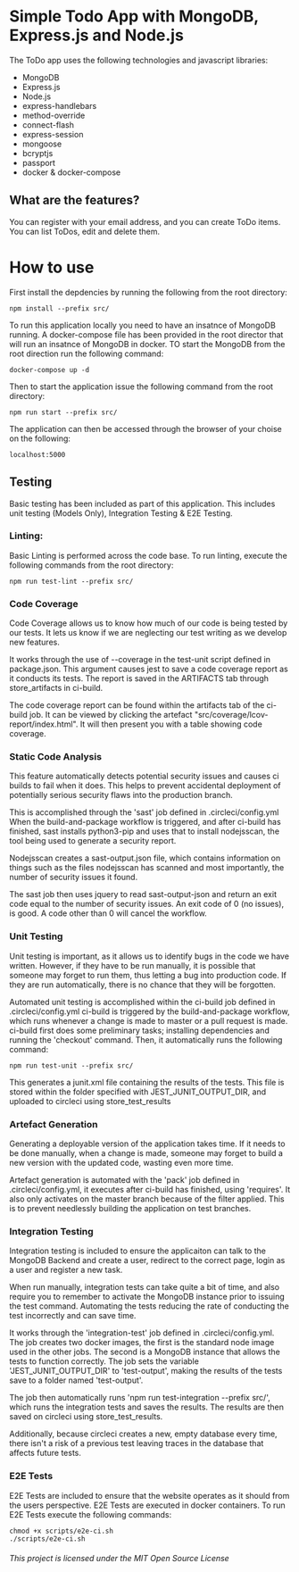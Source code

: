 # Simple Todo App with MongoDB, Express.js and Node.js
The ToDo app uses the following technologies and javascript libraries:
* MongoDB
* Express.js
* Node.js
* express-handlebars
* method-override
* connect-flash
* express-session
* mongoose
* bcryptjs
* passport
* docker & docker-compose

## What are the features?
You can register with your email address, and you can create ToDo items. You can list ToDos, edit and delete them. 

# How to use
First install the depdencies by running the following from the root directory:

```
npm install --prefix src/
```

To run this application locally you need to have an insatnce of MongoDB running. A docker-compose file has been provided in the root director that will run an insatnce of MongoDB in docker. TO start the MongoDB from the root direction run the following command:

```
docker-compose up -d
```

Then to start the application issue the following command from the root directory:
```
npm run start --prefix src/
```

The application can then be accessed through the browser of your choise on the following:

```
localhost:5000
```

## Testing

Basic testing has been included as part of this application. This includes unit testing (Models Only), Integration Testing & E2E Testing.

### Linting:
Basic Linting is performed across the code base. To run linting, execute the following commands from the root directory:

```
npm run test-lint --prefix src/
```

### Code Coverage
Code Coverage allows us to know how much of our code is being tested by our tests.
It lets us know if we are neglecting our test writing as we develop new features.

It works through the use of --coverage in the test-unit script defined in package.json. This argument causes jest to save a code coverage report as it conducts its tests. The report is saved in the ARTIFACTS tab through store_artifacts in ci-build.

The code coverage report can be found within the artifacts tab of the ci-build job. It can be viewed by clicking the artefact "src/coverage/lcov-report/index.html". It will then present you with a table showing code coverage.

### Static Code Analysis
This feature automatically detects potential security issues and causes ci builds to fail when it does.
This helps to prevent accidental deployment of potentially serious security flaws into the production branch.

This is accomplished through the 'sast' job defined in .circleci/config.yml
When the build-and-package workflow is triggered, and after ci-build has finished, sast installs python3-pip and uses that to install nodejsscan, the tool being used to generate a security report.

Nodejsscan creates a sast-output.json file, which contains information on things such as the files nodejsscan has scanned and most importantly, the number of security issues it found.

The sast job then uses jquery to read sast-output-json and return an exit code equal to the number of security issues. An exit code of 0 (no issues), is good. A code other than 0 will cancel the workflow.


### Unit Testing
Unit testing is important, as it allows us to identify bugs in the code we have written. However, if they have to be run
manually, it is possible that someone may forget to run them, thus letting a bug into production code. If they are run automatically, there is no chance that they will be forgotten.

Automated unit testing is accomplished within the ci-build job defined in .circleci/config.yml
ci-build is triggered by the build-and-package workflow, which runs whenever a change is made to master or a pull request is made.
ci-build first does some preliminary tasks; installing dependencies and running the 'checkout' command. Then, it automatically runs the following command:
```
npm run test-unit --prefix src/
```
This generates a junit.xml file containing the results of the tests. This file is stored within the folder specified with JEST_JUNIT_OUTPUT_DIR, and uploaded to circleci using store_test_results

### Artefact Generation
Generating a deployable version of the application takes time. If it needs to be done manually, when a change is made, someone may forget to build a new version with the updated code, wasting even more time.

Artefact generation is automated with the 'pack' job defined in .circleci/config.yml, it executes after ci-build has finished, using 'requires'. It also only activates on the master branch because of the filter applied. This is to prevent needlessly building the application on test branches.

### Integration Testing
Integration testing is included to ensure the applicaiton can talk to the MongoDB Backend and create a user, redirect to the correct page, login as a user and register a new task. 

When run manually, integration tests can take quite a bit of time, and also require you to remember to activate the MongoDB instance prior to issuing the test command. Automating the tests reducing the rate of conducting the test incorrectly and can save time.

It works through the 'integration-test' job defined in .circleci/config.yml.
The job creates two docker images, the first is the standard node image used in the other jobs. The second is a MongoDB instance that allows the tests to function correctly.
The job sets the variable 'JEST_JUNIT_OUTPUT_DIR' to 'test-output', making the results of the tests save to a folder named 'test-output'.

The job then automatically runs 'npm run test-integration --prefix src/', which runs the integration tests and saves the results. The results are then saved on circleci using store_test_results.

Additionally, because circleci creates a new, empty database every time, there isn't a risk of a previous test leaving traces in the database that affects future tests.

### E2E Tests
E2E Tests are included to ensure that the website operates as it should from the users perspective. E2E Tests are executed in docker containers. To run E2E Tests execute the following commands:

```
chmod +x scripts/e2e-ci.sh
./scripts/e2e-ci.sh
```


###### This project is licensed under the MIT Open Source License
